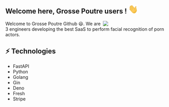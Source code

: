 <h2> Welcome here, Grosse Poutre users ! <img src="https://raw.githubusercontent.com/ABSphreak/ABSphreak/master/gifs/Hi.gif" width="30px"></h2>

<img align='right' src='https://user-images.githubusercontent.com/5713670/87202985-820dcb80-c2b6-11ea-9f56-7ec461c497c3.gif' width='200"'>

Welcome to Grosse Poutre Github 😃. We are 3 engineers developing the best SaaS to perform facial recognition of porn actors.
## ⚡ Technologies
- FastAPI
- Python
- Golang
- Gin
- Deno
- Fresh
- Stripe
